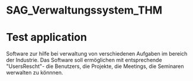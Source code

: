 # SAG_Verwaltungssystem_THM
##
Test application
=======

Software zur hilfe bei verwaltung von verschiedenen Aufgaben im bereich der Industrie. 
Das Software soll ermöglichen mit entsprechende "UsersRescht"- die Benutzers, die Projekte, die Meetings, die Seminaren werwalten zu könnnen.

